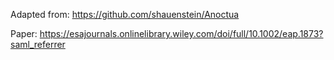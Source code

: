 Adapted from: https://github.com/shauenstein/Anoctua

Paper: https://esajournals.onlinelibrary.wiley.com/doi/full/10.1002/eap.1873?saml_referrer
